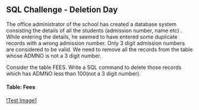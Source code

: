 ## SQL Challenge - Deletion Day

The office administrator of the school has created a database system consisting the details of all the students (admission number, name etc) . While entering the details, he seemed to have entered some duplicate records with a wrong admission number. Only 3 digit admission numbers are considered to be valid. We need to remove all the records from the table whose ADMNO is not a 3 digit number.


Consider the table FEES. Write a SQL command to delete those records which has ADMNO less than 100(not a 3 digit number).

#### Table: Fees

[!Test Image1](ss.png)
